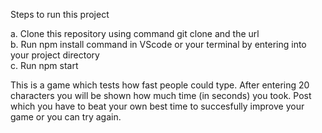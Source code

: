 Steps to run this project  

a. Clone this repository using command git clone and the url  
b. Run npm install command in VScode or your terminal by entering into your project directory  
c. Run npm start  


This is a game which tests how fast people could type. After entering 20 characters you will be shown how much time (in seconds) you took. Post which you have to beat your own best time to succesfully improve your game or you can try again.
